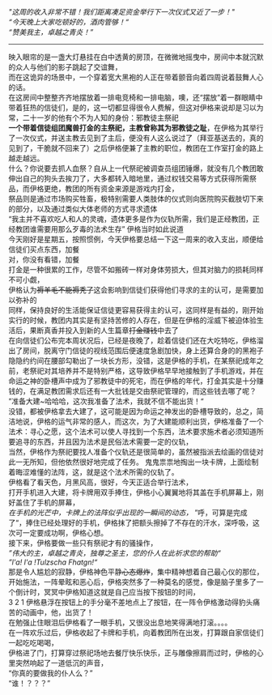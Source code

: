 *"这周的收入非常不错！我们距离凑足资金举行下一次仪式又近了一步！"*  
*“今天晚上大家吃顿好的，酒肉管够！“*  
*“赞美我主，卓越之青炎！”*  

---
映入眼帘的是一盏大灯悬挂在白中透黄的房顶，在微微地摇曳中，房间中本就沉默的众人与他们的影子跳起了交谊舞，  
而在这诡异的场景中，一个穿着宽大黑袍的人正在带着颤音向着四周说着鼓舞人心的话。  
在这房间中整整齐齐地摆放着一排电竞椅和一排电脑，噢，还“摆放”着一群眼睛中带着狂热的信徒们，是的，这一切都显得很令人费解，但这对伊格来说却是习以为常，二十一岁的他有个不为人知的身份：邪教徒主祭祀  
**一个带着信徒组团魔兽打金的主祭祀，主教曾称其为邪教徒之耻**，在伊格为其举行了一次仪式，并送主教去见到了主后，便没有人这么说过了（拜亚基送去的，真的见到了，干脆就不回来了）之后伊格便兼了主教的职位，教团在工作室打金的路上越走越远。  
什么？你说要去抓人血祭？自从上一代祭祀被调查员组团锤爆，就没有几个教团敢伸出自己的狗头去挨刀了，大多都转入暗地里，通过权钱交易等方式获得所需祭品，而伊格更绝，教团的所有资金来源是游戏内打金，  
祭品则是通过市场购买牲畜，极特别需要人类肢体的仪式则向医院购买截肢切下来的部分，以及通过类似大体老师的方式寻求遗体  
“我主并不喜欢吃人和人的灵魂，遗体更多是作为仪轨所需，我们是正经教团，正经教团谁需要用那么歹毒的法术生存” 伊格当时如此说道  
今天刚好是星期五，按照惯例，今天伊格要总结一下这一周来的收入支出，顺便给信徒们买点东西，加餐  
对，你没有看错，加餐  
打金是一种很累的工作，尽管不如搬砖一样对身体劳损大，但其对脑力的损耗同样不可小觑，  
伊格认为~~褥羊毛不能褥秃了~~这会影响到信徒们获得他们寻求的主的认可，是需要加以弥补的  
同样，保持良好的生活能保证信徒更容易获得主的认可，这同样是有益的，刚开始实行的时候，教团内其实是有坚持苦修的人存在，但是在伊格的淫威下被迫体验生活后，果断真香并投入到新的人生篇章~~打金赚钱~~中去了  
在向信徒们公布完本周状况后，已经是夜晚了，趁着信徒们还在大吃特吃，伊格溜出了房间，脱离守门信徒的视线范围后便速度急剧加快，身上还算合身的的黑袍子隐隐约约间在腰部勾勒出了一块长方形，没错，这是伊格的手机，在某祭祀成年之前，老祭祀对其培养并不是特别严格，这导致伊格早早地接触到了手机游戏，并在命运之神的卧槽声中成为了邪教徒中的死宅，而在伊格的年代，打金其实是十分赚钱的，在满足教团需求后还有一大批钱是交由祭祀管理的，而这些钱去哪了呢？  
”准备大建~哈哈哈，这次我准备了法术，我就不信不能出货！“  
没错，都被伊格拿去大建了，这可能是因为命运之神发出的卧槽导致的，总之，简洁地说，伊格的运气非常的感人，而这次，为了大建能顺利出货，伊格准备了一个法术：寻心之愿，这个法术可以使人寻找到一个东西，法术要求施术者必须知道所要追寻的东西，并且因为法术是民俗法术需要一定的仪轨，  
当然，伊格作为祭祀要找人准备个仪轨还是很简单的，虽然被指派去绘画的信徒对此一无所知，但他依然很好地完成了任务。
鬼鬼祟祟地掏出一块卡牌，上面绘制着晦涩难懂的法阵，这，就是这个法术所需的仪轨了。  
伊格看了看天色，月黑风高，很好，今天正适合举行法术，  
打开手机进入大建，将卡牌用双手捧住，伊格小心翼翼地将其盖在手机屏幕上，刚好盖住了手机的屏幕，  
*在手机的光芒中，卡牌上的法阵似乎出现的一瞬间的动态，*
”呼，可算是完成了“，捧住已经处理好的手机，伊格抹了把额头擦掉了不存在的汗水，深呼吸，这次可一定要成功啊，伊格心想。  
接下来，伊格要做一些只有祭祀才有的骚操作，  
*”伟大的主，卓越之青炎，独尊之圣主，您的仆人在此祈求您的帮助“*  
*”l'a! l'a !Tulzscha Fhatgn!“*  
那是令人尴尬的寂静，伊格神色平静~~心态爆炸~~，集中精神想着自己最心仪的那位，开始施法，一阵晕眩和恶心后，伊格突然多了一种莫名的感觉，像是脑子里多了一个倒计时，冥冥中伊格知道这就是自己应当按下按钮的时间，  
3
2
1
伊格悬浮在按钮上的手分毫不差地点上了按钮，在一阵令伊格激动得豹头痛苦的动画中，他，出货了！  
在勉强止住眼泪后伊格看了一眼手机，又很没出息地笑得满地打滚。。。。  
在一阵欢乐过后，伊格收起了卡牌和手机，向着教团所在出发，打算跟自家信徒们一起吃吃喝喝，  
伊格进了门，打算穿过祭祀场地去餐厅快乐快乐，正与雕像擦肩而过时，伊格的心里突然响起了一道低沉的声音，  
“你真的要做我的仆人么？”  
“谁！？？？”  

